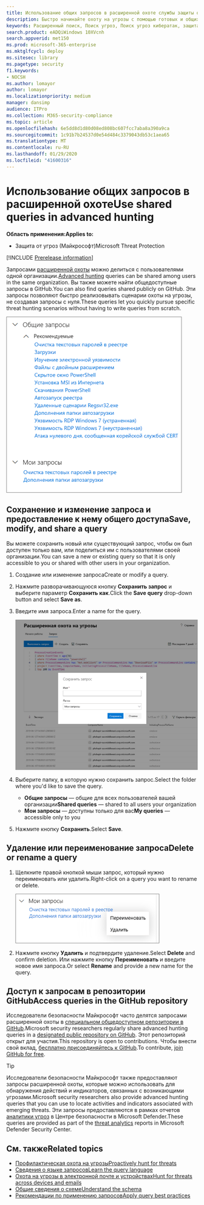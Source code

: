 ```yaml
---
title: Использование общих запросов в расширенной охоте службы защиты от угроз (Майкрософт)
description: Быстро начинайте охоту на угрозы с помощью готовых и общих запросов. Делитесь своими запросами с людьми или со своей организацией.
keywords: Расширенный поиск, Поиск угроз, Поиск угроз кибератак, защита от угроз Майкрософт, Microsoft 365, MTP, m365, поиск, запрос, телеметрии, пользовательские обнаружения, схема, Кусто, репозиторий GitHub, мои запросы, общие запросы
search.product: eADQiWindows 10XVcnh
search.appverid: met150
ms.prod: microsoft-365-enterprise
ms.mktglfcycl: deploy
ms.sitesec: library
ms.pagetype: security
f1.keywords:
- NOCSH
ms.author: lomayor
author: lomayor
ms.localizationpriority: medium
manager: dansimp
audience: ITPro
ms.collection: M365-security-compliance
ms.topic: article
ms.openlocfilehash: 6e5dd8d1d80d08ed808bc607fcc7aba8a390a9ca
ms.sourcegitcommit: 1c91b7b24537d0e54d484c3379043db53c1aea65
ms.translationtype: MT
ms.contentlocale: ru-RU
ms.lasthandoff: 01/29/2020
ms.locfileid: "41600316"
---
```

# <a name="use-shared-queries-in-advanced-hunting"></a><span data-ttu-id="67847-105">Использование общих запросов в расширенной охоте</span><span class="sxs-lookup"><span data-stu-id="67847-105">Use shared queries in advanced hunting</span></span>

<span data-ttu-id="67847-106">**Область применения:**</span><span class="sxs-lookup"><span data-stu-id="67847-106">**Applies to:**</span></span>
- <span data-ttu-id="67847-107">Защита от угроз (Майкрософт)</span><span class="sxs-lookup"><span data-stu-id="67847-107">Microsoft Threat Protection</span></span>

[!INCLUDE [Prerelease information](../includes/prerelease.md)]

<span data-ttu-id="67847-108">Запросами [расширенной охоты](advanced-hunting-overview.md) можно делиться с пользователями одной организации.</span><span class="sxs-lookup"><span data-stu-id="67847-108">[Advanced hunting](advanced-hunting-overview.md) queries can be shared among users in the same organization.</span></span> <span data-ttu-id="67847-109">Вы также можете найти общедоступные запросы в GitHub.</span><span class="sxs-lookup"><span data-stu-id="67847-109">You can also find queries shared publicly on GitHub.</span></span> <span data-ttu-id="67847-110">Эти запросы позволяют быстро реализовывать сценарии охоты на угрозы, не создавая запросы с нуля.</span><span class="sxs-lookup"><span data-stu-id="67847-110">These queries let you quickly pursue specific threat hunting scenarios without having to write queries from scratch.</span></span>

![Изображение общих запросов](../images/advanced-hunting-shared-queries.png)

## <a name="save-modify-and-share-a-query"></a><span data-ttu-id="67847-112">Сохранение и изменение запроса и предоставление к нему общего доступа</span><span class="sxs-lookup"><span data-stu-id="67847-112">Save, modify, and share a query</span></span>
<span data-ttu-id="67847-113">Вы можете сохранить новый или существующий запрос, чтобы он был доступен только вам, или поделиться им с пользователями своей организации.</span><span class="sxs-lookup"><span data-stu-id="67847-113">You can save a new or existing query so that it is only accessible to you or shared with other users in your organization.</span></span> 

1. <span data-ttu-id="67847-114">Создание или изменение запроса</span><span class="sxs-lookup"><span data-stu-id="67847-114">Create or modify a query.</span></span> 

2. <span data-ttu-id="67847-115">Нажмите разворачивающуюся кнопку **Сохранить запрос** и выберите параметр **Сохранить как**.</span><span class="sxs-lookup"><span data-stu-id="67847-115">Click the **Save query** drop-down button and select **Save as**.</span></span>
    
3. <span data-ttu-id="67847-116">Введите имя запроса.</span><span class="sxs-lookup"><span data-stu-id="67847-116">Enter a name for the query.</span></span> 

   ![Изображение сохранения запроса](../images/advanced-hunting-save-query.png)

4. <span data-ttu-id="67847-118">Выберите папку, в которую нужно сохранить запрос.</span><span class="sxs-lookup"><span data-stu-id="67847-118">Select the folder where you'd like to save the query.</span></span>
    - <span data-ttu-id="67847-119">**Общие запросы** — общие для всех пользователей вашей организации</span><span class="sxs-lookup"><span data-stu-id="67847-119">**Shared queries** — shared to all users your organization</span></span>
    - <span data-ttu-id="67847-120">**Мои запросы** — доступны только для вас</span><span class="sxs-lookup"><span data-stu-id="67847-120">**My queries** — accessible only to you</span></span>
    
5. <span data-ttu-id="67847-121">Нажмите кнопку **Сохранить**.</span><span class="sxs-lookup"><span data-stu-id="67847-121">Select **Save**.</span></span> 

## <a name="delete-or-rename-a-query"></a><span data-ttu-id="67847-122">Удаление или переименование запроса</span><span class="sxs-lookup"><span data-stu-id="67847-122">Delete or rename a query</span></span>
1. <span data-ttu-id="67847-123">Щелкните правой кнопкой мыши запрос, который нужно переименовать или удалить.</span><span class="sxs-lookup"><span data-stu-id="67847-123">Right-click on a query you want to rename or delete.</span></span>

    ![Изображение удаления запроса](../images/advanced_hunting_delete_rename.png)

2. <span data-ttu-id="67847-125">Нажмите кнопку **Удалить** и подтвердите удаление.</span><span class="sxs-lookup"><span data-stu-id="67847-125">Select **Delete** and confirm deletion.</span></span> <span data-ttu-id="67847-126">Или нажмите кнопку **Переименовать** и введите новое имя запроса.</span><span class="sxs-lookup"><span data-stu-id="67847-126">Or select **Rename** and provide a new name for the query.</span></span>

## <a name="access-queries-in-the-github-repository"></a><span data-ttu-id="67847-127">Доступ к запросам в репозитории GitHub</span><span class="sxs-lookup"><span data-stu-id="67847-127">Access queries in the GitHub repository</span></span>  
<span data-ttu-id="67847-128">Исследователи безопасности Майкрософт часто делятся запросами расширенной охоты в [специальном общедоступном репозитории в GitHub](https://github.com/microsoft/MTP-AHQ).</span><span class="sxs-lookup"><span data-stu-id="67847-128">Microsoft security researchers regularly share advanced hunting queries in a [designated public repository on GitHub](https://github.com/microsoft/MTP-AHQ).</span></span> <span data-ttu-id="67847-129">Этот репозиторий открыт для участия.</span><span class="sxs-lookup"><span data-stu-id="67847-129">This repository is open to contributions.</span></span> <span data-ttu-id="67847-130">Чтобы внести свой вклад, [бесплатно присоединяйтесь к GitHub](https://github.com/).</span><span class="sxs-lookup"><span data-stu-id="67847-130">To contribute, [join GitHub for free](https://github.com/).</span></span>

>[!tip]
><span data-ttu-id="67847-131">Исследователи безопасности Майкрософт также предоставляют запросы расширенной охоты, которые можно использовать для обнаружения действий и индикаторов, связанных с возникающими угрозами.</span><span class="sxs-lookup"><span data-stu-id="67847-131">Microsoft security researchers also provide advanced hunting queries that you can use to locate activities and indicators associated with emerging threats.</span></span> <span data-ttu-id="67847-132">Эти запросы предоставляются в рамках отчетов [аналитики угроз](https://docs.microsoft.com/windows/security/threat-protection/microsoft-defender-atp/threat-analytics) в Центре безопасности в Microsoft Defender.</span><span class="sxs-lookup"><span data-stu-id="67847-132">These queries are provided as part of the [threat analytics](https://docs.microsoft.com/windows/security/threat-protection/microsoft-defender-atp/threat-analytics) reports in Microsoft Defender Security Center.</span></span>

## <a name="related-topics"></a><span data-ttu-id="67847-133">См. также</span><span class="sxs-lookup"><span data-stu-id="67847-133">Related topics</span></span>
- [<span data-ttu-id="67847-134">Профилактическая охота на угрозы</span><span class="sxs-lookup"><span data-stu-id="67847-134">Proactively hunt for threats</span></span>](advanced-hunting-overview.md)
- [<span data-ttu-id="67847-135">Сведения о языке запросов</span><span class="sxs-lookup"><span data-stu-id="67847-135">Learn the query language</span></span>](advanced-hunting-query-language.md)
- [<span data-ttu-id="67847-136">Охота на угрозы в электронной почте и устройствах</span><span class="sxs-lookup"><span data-stu-id="67847-136">Hunt for threats across devices and emails</span></span>](advanced-hunting-query-emails-devices.md)
- [<span data-ttu-id="67847-137">Общие сведения о схеме</span><span class="sxs-lookup"><span data-stu-id="67847-137">Understand the schema</span></span>](advanced-hunting-schema-tables.md)
- [<span data-ttu-id="67847-138">Рекомендации по применению запросов</span><span class="sxs-lookup"><span data-stu-id="67847-138">Apply query best practices</span></span>](advanced-hunting-best-practices.md)